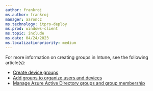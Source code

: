 ```yaml
---
author: frankroj
ms.author: frankroj
manager: aaroncz
ms.technology: itpro-deploy
ms.prod: windows-client
ms.topic: include
ms.date: 04/24/2023
ms.localizationpriority: medium
---
```


<!-- This file is shared by the following articles:

pre-provisioning/azure-ad-join-device-group.md
pre-provisioning/hybrid-azure-ad-join-device-group.md
self-deploying/self-deploying-device-group.md
user-driven/azure-ad-join-device-group.md
user-driven/hybrid-azure-ad-join-device-group.md

Headings are driven by article context. -->

For more information on creating groups in Intune, see the following article(s):

- [Create device groups](/mem/autopilot/enrollment-autopilot)
- [Add groups to organize users and devices](/mem/intune/fundamentals/groups-add)
- [Manage Azure Active Directory groups and group membership](/azure/active-directory/fundamentals/how-to-manage-groups)